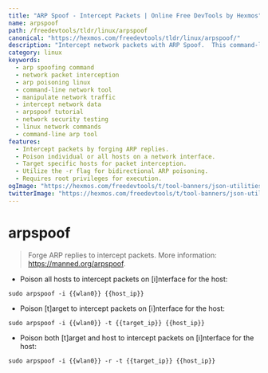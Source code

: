 ```yaml
---
title: "ARP Spoof - Intercept Packets | Online Free DevTools by Hexmos"
name: arpspoof
path: /freedevtools/tldr/linux/arpspoof
canonical: "https://hexmos.com/freedevtools/tldr/linux/arpspoof/"
description: "Intercept network packets with ARP Spoof.  This command-line tool allows for advanced network manipulation. Free online tool, no registration required."
category: linux
keywords:
  - arp spoofing command
  - network packet interception
  - arp poisoning linux
  - command-line network tool
  - manipulate network traffic
  - intercept network data
  - arpspoof tutorial
  - network security testing
  - linux network commands
  - command-line arp tool
features:
  - Intercept packets by forging ARP replies.
  - Poison individual or all hosts on a network interface.
  - Target specific hosts for packet interception.
  - Utilize the -r flag for bidirectional ARP poisoning.
  - Requires root privileges for execution.
ogImage: "https://hexmos.com/freedevtools/t/tool-banners/json-utilities-banner.png"
twitterImage: "https://hexmos.com/freedevtools/t/tool-banners/json-utilities-banner.png"
---
```


# arpspoof

> Forge ARP replies to intercept packets.
> More information: <https://manned.org/arpspoof>.

- Poison all hosts to intercept packets on [i]nterface for the host:

`sudo arpspoof -i {{wlan0}} {{host_ip}}`

- Poison [t]arget to intercept packets on [i]nterface for the host:

`sudo arpspoof -i {{wlan0}} -t {{target_ip}} {{host_ip}}`

- Poison both [t]arget and host to intercept packets on [i]nterface for the host:

`sudo arpspoof -i {{wlan0}} -r -t {{target_ip}} {{host_ip}}`
